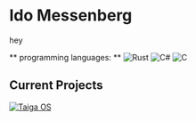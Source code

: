 # Ido Messenberg
hey

** programming languages: **
![Rust](https://img.shields.io/badge/Code-Rust-informational?style=flat&logo=rust&logoColor=white&color=6aa6f8)
![C#](https://img.shields.io/badge/Code-C%20Sharp-informational?style=flat&logo=csharp&logoColor=white&color=6aa6f8)
![C](https://img.shields.io/badge/Code-C-informational?style=flat&logo=c&logoColor=white&color=6aa6f8)

## Current Projects
<a href="https://github.com/IdoMessenberg/taiga_os">
  <img align="center" src="https://github-readme-stats.vercel.app/api/pin/?username=IdoMessenberg&repo=taiga_os&show_icons=true&line_height=27&title_color=6aa6f8&text_color=8a919a&icon_color=6aa6f8&bg_color=22272e" alt="Taiga OS" />
</a>
